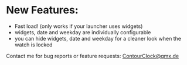 # New Features:
- Fast load! (only works if your launcher uses widgets)
- widgets, date and weekday are individually configurable
- you can hide widgets, date and weekday for a cleaner look when the watch is locked

Contact me for bug reports or feature requests: ContourClock@gmx.de
